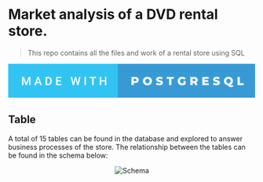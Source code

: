 # Market analysis of a DVD rental store.

> This repo contains all the files and work of a rental store using SQL


[![forthebadge](images/badge/made-with-postgresql.svg)]()


## Table

A total of 15 tables can be found in the database and explored to answer business processes of the store.
The relationship between the tables can be found in the schema below:

<div align="center">
  
![Schema](https://www.postgresqltutorial.com/wp-content/uploads/2018/03/dvd-rental-sample-database-diagram.png)

</div>
